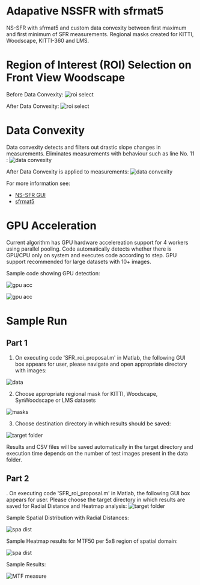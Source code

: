 # Adapative NSSFR with sfrmat5
NS-SFR with sfrmat5 and custom data convexity between first maximum and first minimum of SFR measurements.
Regional masks created for KITTI, Woodscape, KITTI-360 and LMS.

# Region of Interest (ROI) Selection on Front View Woodscape
Before Data Convexity:
![roi select](https://github.com/danieleceUL/adaptive_nssfr_sfrmat5/blob/main/images/00000_FV_H.png)

After Data Convexity:
![roi select](https://github.com/danieleceUL/adaptive_nssfr_sfrmat5/blob/main/images/00000_FV_H_data_convex.png)

# Data Convexity
Data convexity detects and filters out drastic slope changes in measurements.
Eliminates measurements with behaviour such as line No. 11 :
![data convexity](https://github.com/danieleceUL/adaptive_nssfr_sfrmat5/blob/main/images/00000_FV_NS_SFR_Horizontal_SFR.jpg)

After Data Convexity is applied to measurements:
![data convexity](https://github.com/danieleceUL/adaptive_nssfr_sfrmat5/blob/main/images/00000_FV_NS_SFR_Horizontal_SFR_data_convex.jpg)

For more information see:
- [NS-SFR GUI](https://github.com/OlivervZ11/NSSFR-GUI)
- [sfrmat5](http://burnsdigitalimaging.com/software/sfrmat/iso12233-sfrmat5/)

# GPU Acceleration

Current algorithm has GPU hardware accelereation support for 4 workers using parallel pooling.
Code automatically detects whether there is GPU/CPU only on system and executes code according to step.
GPU support recommended for large datasets with 10+ images.

Sample code showing GPU detection:

![gpu acc](https://github.com/danieleceUL/adaptive_nssfr_sfrmat5/blob/main/images/gpu-acc.png)

![gpu acc](https://github.com/danieleceUL/adaptive_nssfr_sfrmat5/blob/main/images/gpu-acc-2.png)

# Sample Run

## Part 1

1. On executing code  'SFR_roi_proposal.m' in Matlab, the following GUI box appears for user, please navigate and open appropriate directory with images:

![data](https://github.com/danieleceUL/adaptive_nssfr_sfrmat5/blob/main/images/folder-with-data.png)

2. Choose appropriate regional mask for KITTI, Woodscape, SynWoodscape or LMS datasets

![masks](https://github.com/danieleceUL/adaptive_nssfr_sfrmat5/blob/main/images/regional-masks.png)

3. Choose destination directory in which results should be saved:

![target folder](https://github.com/danieleceUL/adaptive_nssfr_sfrmat5/blob/main/images/folder-with-results.png)

Results and CSV files will be saved automatically in the target directory and execution time depends on the number of test images present in the data folder.

## Part 2
. On executing code  'SFR_roi_proposal.m' in Matlab, the following GUI box appears for user. Please choose the target directory in which results are saved for Radial Distance and Heatmap analysis:
![target folder](https://github.com/danieleceUL/adaptive_nssfr_sfrmat5/blob/main/images/select-results-folder.png)

Sample Spatial Distribution with Radial Distances:

![spa dist](https://github.com/danieleceUL/adaptive_nssfr_sfrmat5/blob/main/images/spatial_dist_horizontal_ROIs.png)

Sample Heatmap results for MTF50 per 5x8 region of spatial domain:

![spa dist](https://github.com/danieleceUL/adaptive_nssfr_sfrmat5/blob/main/images/surface_plot_horizontal_MTF50_mean.png)

Sample Results:

![MTF measure](https://github.com/danieleceUL/adaptive_nssfr_sfrmat5/blob/main/images/mean_horizontal_MTFs_per_Annuli.png)

